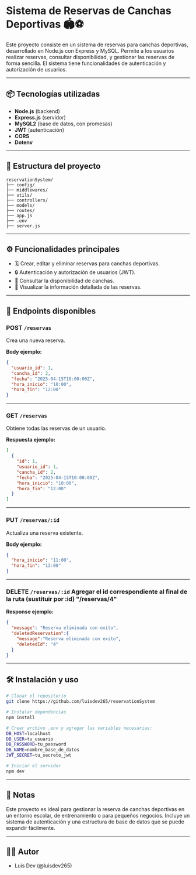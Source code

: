 # Sistema de Reservas de Canchas Deportivas 🏟️⚽

Este proyecto consiste en un sistema de reservas para canchas deportivas, desarrollado en Node.js con Express y MySQL. Permite a los usuarios realizar reservas, consultar disponibilidad, y gestionar las reservas de forma sencilla. El sistema tiene funcionalidades de autenticación y autorización de usuarios.

---

## 📦 Tecnologías utilizadas

- **Node.js** (backend)
- **Express.js** (servidor)
- **MySQL2** (base de datos, con promesas)
- **JWT** (autenticación)
- **CORS**
- **Dotenv**

---

## 📁 Estructura del proyecto

```
reservationSystem/
├── config/
├── middlewares/
├── utils/
├── controllers/
├── models/
├── routes/
├── app.js
├── .env
├── server.js
```

---

## ⚙️ Funcionalidades principales

- 🗓️ Crear, editar y eliminar reservas para canchas deportivas.
- 🔒 Autenticación y autorización de usuarios (JWT).
- 📅 Consultar la disponibilidad de canchas.
- 💬 Visualizar la información detallada de las reservas.

---

## 🔌 Endpoints disponibles

### POST `/reservas`
Crea una nueva reserva.

**Body ejemplo:**
```json
{
  "usuario_id": 1,
  "cancha_id": 2,
  "fecha": "2025-04-15T10:00:00Z",
  "hora_inicio": "10:00",
  "hora_fin": "12:00"
}
```

---

### GET `/reservas`
Obtiene todas las reservas de un usuario.

**Respuesta ejemplo:**
```json
[
  {
    "id": 1,
    "usuario_id": 1,
    "cancha_id": 2,
    "fecha": "2025-04-15T10:00:00Z",
    "hora_inicio": "10:00",
    "hora_fin": "12:00"
  }
]
```

---

### PUT `/reservas/:id`
Actualiza una reserva existente.

**Body ejemplo:**
```json
{
  "hora_inicio": "11:00",
  "hora_fin": "13:00"
}
```

---

### DELETE `/reservas/:id` **Agregar el id correspondiente al final de la ruta (sustituir por :id) "/reservas/4"**

**Response ejemplo:**
```json
{ 
  "message": "Reserva eliminada con exito",
  "deletedReservation":{
    "message":"Reserva eliminada con exito", 
    "deletedId": "4"
  }
}
```

---

## 🛠 Instalación y uso

```bash
# Clonar el repositorio
git clone https://github.com/luisdev265/reservationSystem

# Instalar dependencias
npm install

# Crear archivo .env y agregar las variables necesarias:
DB_HOST=localhost
DB_USER=tu_usuario
DB_PASSWORD=tu_password
DB_NAME=nombre_base_de_datos
JWT_SECRET=tu_secreto_jwt

# Iniciar el servidor
npm dev
```

---

## 🧠 Notas

Este proyecto es ideal para gestionar la reserva de canchas deportivas en un entorno escolar, de entrenamiento o para pequeños negocios. Incluye un sistema de autenticación y una estructura de base de datos que se puede expandir fácilmente.

---

## 👨‍💻 Autor

- Luis Dev (@luisdev265)
